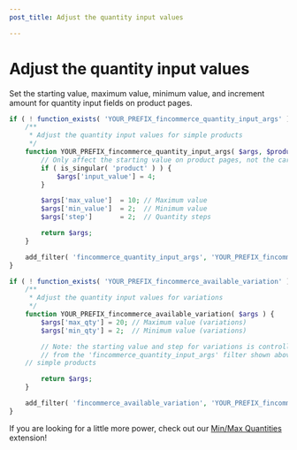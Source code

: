```yaml
---
post_title: Adjust the quantity input values

---
```


# Adjust the quantity input values

Set the starting value, maximum value, minimum value, and increment amount for quantity input fields on product pages.

```php
if ( ! function_exists( 'YOUR_PREFIX_fincommerce_quantity_input_args' ) ) {
	/**
	 * Adjust the quantity input values for simple products
	 */
	function YOUR_PREFIX_fincommerce_quantity_input_args( $args, $product ) {
		// Only affect the starting value on product pages, not the cart
		if ( is_singular( 'product' ) ) {
			$args['input_value'] = 4;
		}

		$args['max_value'] 	= 10; // Maximum value
		$args['min_value'] 	= 2;  // Minimum value
		$args['step'] 		= 2;  // Quantity steps

		return $args;
	}

	add_filter( 'fincommerce_quantity_input_args', 'YOUR_PREFIX_fincommerce_quantity_input_args', 10, 2 );
}

if ( ! function_exists( 'YOUR_PREFIX_fincommerce_available_variation' ) ) {
	/**
	 * Adjust the quantity input values for variations
	 */
	function YOUR_PREFIX_fincommerce_available_variation( $args ) {
		$args['max_qty'] = 20; // Maximum value (variations)
		$args['min_qty'] = 2;  // Minimum value (variations)

		// Note: the starting value and step for variations is controlled
		// from the 'fincommerce_quantity_input_args' filter shown above for
    // simple products

		return $args;
	}

	add_filter( 'fincommerce_available_variation', 'YOUR_PREFIX_fincommerce_available_variation' );
}
```

If you are looking for a little more power, check out our [Min/Max Quantities](https://fincommerce.com/products/minmax-quantities) extension!
